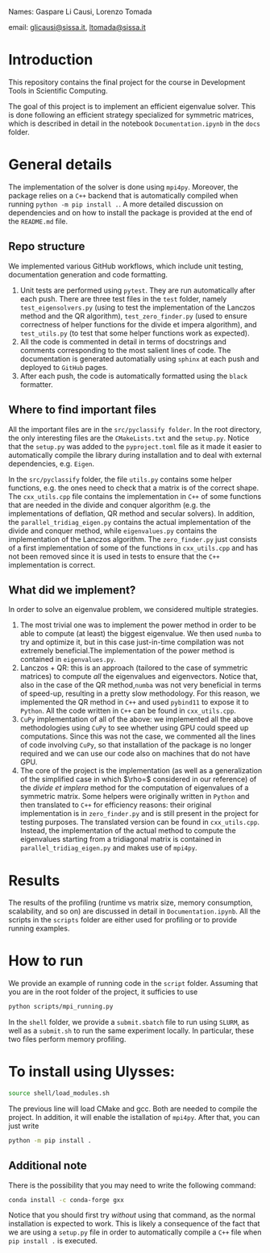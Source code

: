 Names: Gaspare Li Causi, Lorenzo Tomada

email: glicausi@sissa.it, ltomada@sissa.it

# Introduction
This repository contains the final project for the course in Development Tools in Scientific Computing.

The goal of this project is to implement an efficient eigenvalue solver.
This is done following an efficient strategy specialized for symmetric matrices, which is described in detail in the notebook `Documentation.ipynb` in the `docs` folder.

# General details
The implementation of the solver is done using `mpi4py`. Moreover, the package relies on a `C++` backend that is automatically compiled when running `python -m pip install .`.
A more detailed discussion on dependencies and on how to install the package is provided at the end of the `README.md` file.
## Repo structure
We implemented various GitHub workflows, which include unit testing, documentation generation and code formatting.

1. Unit tests are performed using `pytest`. They are run automatically after each push. There are three test files in the `test` folder, namely `test_eigensolvers.py` (using to test the implementation of the Lanczos method and the QR algorithm), `test_zero_finder.py` (used to ensure correctness of helper functions for the divide et impera algorithm), and `test_utils.py` (to test that some helper functions work as expected).
2. All the code is commented in detail in terms of docstrings and comments corresponding to the most salient lines of code. The documentation is generated automatially using `sphinx` at each push and deployed to `GitHub` pages.
3. After each push, the code is automatically formatted using the `black` formatter.

## Where to find important files
All the important files are in the `src/pyclassify folder`. In the root directory, the only interesting files are the `CMakeLists.txt` and the `setup.py`. Notice that the `setup.py` was added to the `pyproject.toml` file as it made it easier to automatically compile the library during installation and to deal with external dependencies, e.g. `Eigen`.

In the `src/pyclassify` folder, the file `utils.py` contains some helper functions, e.g. the ones need to check that a matrix is of the correct shape.
The `cxx_utils.cpp` file contains the implementation in `C++` of some functions that are needed in the divide and conquer algorithm (e.g. the implementations of deflation, QR method and secular solvers).
In addition, the `parallel_tridiag_eigen.py` contains the actual implementation of the divide and conquer method, while `eigenvalues.py` contains the implementation of the Lanczos algorithm.
The `zero_finder.py` just consists of a first implementation of some of the functions in `cxx_utils.cpp` and has not been removed since it is used in tests to ensure that the `C++` implementation is correct.

## What did we implement?
In order to solve an eigenvalue problem, we considered multiple strategies.
1. The most trivial one was to implement the power method in order to be able to compute (at least) the biggest eigenvalue. We then used `numba` to try and optimize it, but in this case just-in-time compilation was not extremely beneficial.The implementation of the power method is contained in `eigenvalues.py`.
2. Lanczos + QR: this is an approach (tailored to the case of symmetric matrices) to compute *all* the eigenvalues and eigenvectors. Notice that, also in the case of the QR method,`numba` was not very beneficial in terms of speed-up, resulting in a pretty slow methodology. For this reason, we implemented the QR method in `C++` and used `pybind11` to expose it to `Python`. All the code written in `C++` can be found in `cxx_utils.cpp`.
3. `CuPy` implementation of all of the above: we implemented all the above methodologies using `CuPy` to see whether using GPU could speed up computations. Since this was not the case, we commented all the lines of code involving `CuPy`, so that installation of the package is no longer required and we can use our code also on machines that do not have GPU.
4. The core of the project is the implementation (as well as a generalization of the simplified case in which $\rho=\$ considered in our reference) of the _divide et implera_ method for the computation of eigenvalues of a symmetric matrix. Some helpers were originally written in `Python` and then translated to `C++` for efficiency reasons: their original implementation is in `zero_finder.py` and is still present in the project for testing purposes. The translated version can be found in `cxx_utils.cpp`. Instead, the implementation of the actual method to compute the eigenvalues starting from a tridiagonal matrix is contained in `parallel_tridiag_eigen.py` and makes use of `mpi4py`.

# Results
The results of the profiling (runtime vs matrix size, memory consumption, scalability, and so on) are discussed in detail in `Documentation.ipynb`.
All the scripts in the `scripts` folder are either used for profiling or to provide running examples.

# How to run
We provide an example of running code in the `script` folder.
Assuming that you are in the root folder of the project, it sufficies to use
```bash
python scripts/mpi_running.py
```
In the `shell` folder, we provide a `submit.sbatch` file to run using `SLURM`, as well as a `submit.sh` to run the same experiment locally.
In particular, these two files perform memory profiling.

# To install using Ulysses:
```bash
source shell/load_modules.sh
```
The previous line will load CMake and gcc. Both are needed to compile the project.
In addition, it will enable the istallation of `mpi4py`.
After that, you can just write
```bash
python -m pip install .
```

## Additional note
There is the possibility that you may need to write the following command:
```bash
conda install -c conda-forge gxx
```
Notice that you should first try *without* using that command, as the normal installation is expected to work.
This is likely a consequence of the fact that we are using a `setup.py` file in order to automatically compile a `C++` file when `pip install .` is executed.
